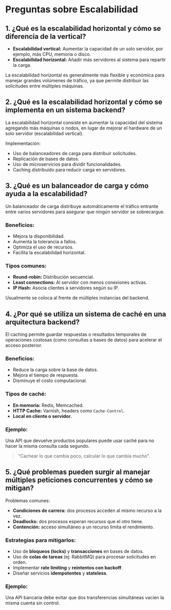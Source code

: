# Preguntas sobre Escalabilidad

## 1. ¿Qué es la escalabilidad horizontal y cómo se diferencia de la vertical?

- **Escalabilidad vertical:** Aumentar la capacidad de un solo servidor, por ejemplo, más CPU, memoria o disco.  
- **Escalabilidad horizontal:** Añadir más servidores al sistema para repartir la carga.

La escalabilidad horizontal es generalmente más flexible y económica para manejar grandes volúmenes de tráfico, ya que permite distribuir las solicitudes entre múltiples máquinas.

## 2. ¿Qué es la escalabilidad horizontal y cómo se implementa en un sistema backend?

La escalabilidad horizontal consiste en aumentar la capacidad del sistema agregando más máquinas o nodos, en lugar de mejorar el hardware de un solo servidor (escalabilidad vertical).

Implementación:
- Uso de balanceadores de carga para distribuir solicitudes.
- Replicación de bases de datos.
- Uso de microservicios para dividir funcionalidades.
- Caching distribuido para reducir carga en servidores.

## 3. ¿Qué es un balanceador de carga y cómo ayuda a la escalabilidad?

Un balanceador de carga distribuye automáticamente el tráfico entrante entre varios servidores para asegurar que ningún servidor se sobrecargue.

### Beneficios:
- Mejora la disponibilidad.
- Aumenta la tolerancia a fallos.
- Optimiza el uso de recursos.
- Facilita la escalabilidad horizontal.

### Tipos comunes:
- **Round-robin:** Distribución secuencial.
- **Least connections:** Al servidor con menos conexiones activas.
- **IP Hash:** Asocia clientes a servidores según su IP.

Usualmente se coloca al frente de múltiples instancias del backend.

## 4. ¿Por qué se utiliza un sistema de caché en una arquitectura backend?

El caching permite guardar respuestas o resultados temporales de operaciones costosas (como consultas a bases de datos) para acelerar el acceso posterior.

### Beneficios:
- Reduce la carga sobre la base de datos.
- Mejora el tiempo de respuesta.
- Disminuye el costo computacional.

### Tipos de caché:
- **En memoria:** Redis, Memcached.
- **HTTP Cache:** Varnish, headers como `Cache-Control`.
- **Local en cliente o servidor.**

### Ejemplo:
Una API que devuelve productos populares puede usar caché para no hacer la misma consulta cada segundo.

>  “Cachear lo que cambia poco, calcular lo que cambia mucho”.

## 5. ¿Qué problemas pueden surgir al manejar múltiples peticiones concurrentes y cómo se mitigan?

Problemas comunes:

- **Condiciones de carrera:** dos procesos acceden al mismo recurso a la vez.
- **Deadlocks:** dos procesos esperan recursos que el otro tiene.
- **Contención:** acceso simultáneo a un recurso limita el rendimiento.

### Estrategias para mitigarlos:

- Uso de **bloqueos (locks)** y **transacciones** en bases de datos.
- Uso de **colas de tareas** (ej: RabbitMQ) para procesar solicitudes en orden.
- Implementar **rate limiting** y **reintentos con backoff**.
- Diseñar servicios **idempotentes** y **stateless**.

### Ejemplo:
Una API bancaria debe evitar que dos transferencias simultáneas vacíen la misma cuenta sin control.